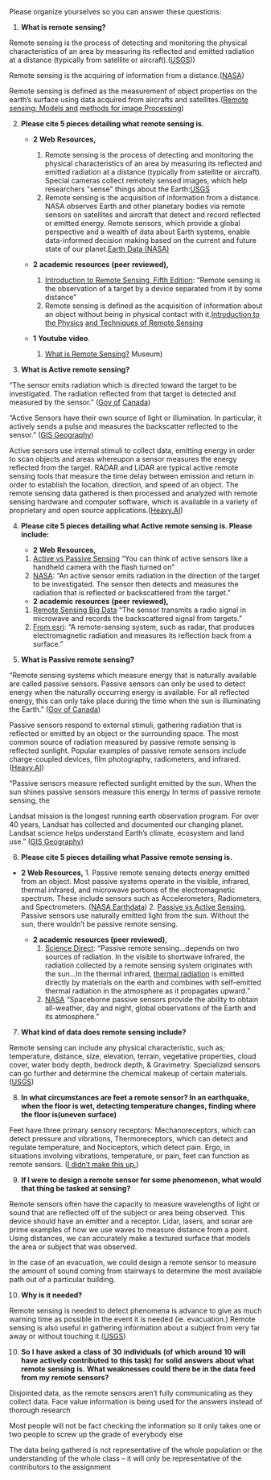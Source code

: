 Please organize yourselves so you can answer these questions: 

1. **What is remote sensing?**  

Remote sensing is the process of detecting and monitoring the physical characteristics of an area by measuring its reflected and emitted radiation at a distance (typically from satellite or aircraft).([USGS](https://www.usgs.gov/faqs/what-remote-sensing-and-what-it-used#%3A%7E%3Atext%3DRemote%20sensing%20is%20the%20process%2Ctypically%20from%20satellite%20or%20aircraft)))

Remote sensing is the acquiring of information from a distance.([NASA](https://www.earthdata.nasa.gov/learn/backgrounders/remote-sensing))

Remote sensing is defined as the measurement of object properties on the earth’s surface using data acquired from aircrafts and satellites.([Remote sensing: Models and](https://books.google.com/books?id=KQXNaDH0X-IC&pg=PA2%23v%3Donepage&q&f=false) [methods for image Processing](https://books.google.com/books?id=KQXNaDH0X-IC&pg=PA2%23v%3Donepage&q&f=false))

2. **Please cite 5 pieces detailing what remote sensing is.**  

	*  **2** **Web** **Resources,**

		1. Remote sensing is the process of detecting and monitoring the physical characteristics of an area by measuring its reflected and emitted radiation at a distance (typically from satellite or aircraft). Special cameras collect remotely sensed images, which help researchers "sense" things about the Earth:[USGS](https://www.usgs.gov/faqs/what-remote-sensing-and-what-it-used)
		2. Remote sensing is the acquisition of information from a distance. NASA observes Earth and other planetary bodies via remote sensors on satellites and aircraft that detect and record reflected or emitted energy. Remote sensors, which provide a global perspective and a wealth of data about Earth systems, enable data-informed decision making based on the current and future state of our planet.[Earth Data (NASA)](https://www.earthdata.nasa.gov/learn/backgrounders/remote-sensing)

	* **2** **academic** **resources** **(peer** **reviewed),**
		1. [Introduction to Remote Sensing, Fifth Edition](https://books.google.com/books?hl=en&lr&id=NkLmDjSS8TsC&oi=fnd&pg=PP1&dq=remote%2Bsensing&ots=s3Etu3qZ0w&sig=2NTVmMKDxvO4K0hm20EiV1hEpZs%23v%3Donepage&q=remote%20sensing&f=false): “Remote sensing is the observation of a target by a device separated from it by some distance”
		2. Remote sensing is defined as the acquisition of information about an object without being in physical contact with it.[Introduction to the Physics](https://books.google.com/books?hl=en&lr&id=B1QmEAAAQBAJ&oi=fnd&pg=PP1&dq=remote%2Bsensing&ots=dOizYC0J_V&sig=fXdrHL5gegv9V6pJlYwHg8g3BOQ%23v%3Donepage&q=remote%20sensing&f=false) [and Techniques of Remote Sensing](https://books.google.com/books?hl=en&lr&id=B1QmEAAAQBAJ&oi=fnd&pg=PP1&dq=remote%2Bsensing&ots=dOizYC0J_V&sig=fXdrHL5gegv9V6pJlYwHg8g3BOQ%23v%3Donepage&q=remote%20sensing&f=false)

	* **1** **Youtube** **video**.
	
		1. [What is Remote Sensing?](https://www.youtube.com/watch?v=F2mQ6fJSxRY) Museum)

3. **What is Active remote sensing?**

“The sensor emits radiation which is directed toward the target to be investigated. The radiation reflected from that target is detected and measured by the sensor.” ([Gov of](https://natural-resources.canada.ca/maps-tools-publications/satellite-imagery-air-photos/remote-sensing-tutorials/introduction/passive-vs-active-sensing/14639) [Canada](https://natural-resources.canada.ca/maps-tools-publications/satellite-imagery-air-photos/remote-sensing-tutorials/introduction/passive-vs-active-sensing/14639))

“Active Sensors have their own source of light or illumination. In particular, it actively sends a pulse and measures the backscatter reflected to the sensor.” ([GIS Geography](https://gisgeography.com/passive-active-sensors-remote-sensing/))

Active sensors use internal stimuli to collect data, emitting energy in order to scan objects and areas whereupon a sensor measures the energy reflected from the target. RADAR and LiDAR are typical active remote sensing tools that measure the time delay between emission and return in order to establish the location, direction, and speed of an object. The remote sensing data gathered is then processed and analyzed with remote sensing hardware and computer software, which is available in a variety of proprietary and open source applications.([Heavy.AI](https://www.heavy.ai/technical-glossary/remote-sensing))

4. **Please cite 5 pieces detailing what Active remote sensing is. Please include:** 

	* **2** **Web** **Resources,**

	1. [Active vs Passive Sensing](https://gisgeography.com/passive-active-sensors-remote-sensing/#%3A%7E%3Atext%3DActive%20sensors%20have%20their%20own%20source%20of%20light%2Cthe%20sun%20shines%2C%20passive%20sensors%20measure%20this%20energy) “You can think of active sensors like a handheld camera with the flash turned on”
	2. [NASA](https://www.nasa.gov/directorates/somd/space-communications-navigation-program/remote-sensing/): “An active sensor emits radiation in the direction of the target to be investigated. The sensor then detects and measures the radiation that is reflected or backscattered from the target.”

	* **2** **academic** **resources** **(peer** **reviewed),**
	1. [Remote Sensing Big Data](https://link.springer.com/chapter/10.1007/978-3-031-33932-5_2) “The sensor transmits a radio signal in microwave and records the backscattered signal from targets.”
	2. [From esri](https://support.esri.com/en-us/gis-dictionary/active-remote-sensing): “A remote-sensing system, such as radar, that produces electromagnetic radiation and measures its reflection back from a surface.”

5. **What is Passive remote sensing?** 

“Remote sensing systems which measure energy that is naturally available are called passive sensors. Passive sensors can only be used to detect energy when the naturally occurring energy is available. For all reflected energy, this can only take place during the time when the sun is illuminating the Earth.” ([Gov of Canada](https://natural-resources.canada.ca/maps-tools-publications/satellite-imagery-air-photos/remote-sensing-tutorials/introduction/passive-vs-active-sensing/14639))

Passive sensors respond to external stimuli, gathering radiation that is reflected or emitted by an object or the surrounding space. The most common source of radiation measured by passive remote sensing is reflected sunlight. Popular examples of passive remote sensors include charge-coupled devices, film photography, radiometers, and infrared. ([Heavy.AI](https://www.heavy.ai/technical-glossary/remote-sensing))

“Passive sensors measure reflected sunlight emitted by the sun. When the sun shines passive sensors measure this energy In terms of passive remote sensing, the

Landsat mission is the longest running earth observation program. For over 40 years, Landsat has collected and documented our changing planet. Landsat science helps understand Earth’s climate, ecosystem and land use.” ([GIS Geography](https://gisgeography.com/passive-active-sensors-remote-sensing/))

6. **Please cite 5 pieces detailing what Passive remote sensing is.** 

*  **2 Web Resources,**
		1. Passive remote sensing detects energy emitted from an object. Most passive systems operate in the visible, infrared, thermal infrared, and microwave portions of the electromagnetic spectrum. These include sensors such as Accelerometers, Radiometers, and Spectrometers. ([NASA Earthdata](https://www.earthdata.nasa.gov/learn/backgrounders/passive-sensors))
		2.  [Passive vs Active Sensing,](https://gisgeography.com/passive-active-sensors-remote-sensing/#%3A%7E%3Atext%3DActive%20sensors%20have%20their%20own%20source%20of%20light%2Cthe%20sun%20shines%2C%20passive%20sensors%20measure%20this%20energy) Passive sensors use naturally emitted light from the sun. Without the sun, there wouldn’t be passive remote sensing.

	* **2 academic resources (peer reviewed),**
		1. [Science Direct](https://www.sciencedirect.com/topics/earth-and-planetary-sciences/passive-remote-sensing#%3A%7E%3Atext%3DPassive%20remote%20sensing%20is%20basically%2CFrom%3A%20Hyperspectral%20Remote%20Sensing%2C%202020): “Passive remote sensing…depends on two sources of radiation. In the visible to shortwave infrared, the radiation collected by a remote sensing system originates with the sun…In the thermal infrared, [thermal radiation](https://www.sciencedirect.com/topics/earth-and-planetary-sciences/thermal-radiation) is emitted directly by materials on the earth and combines with self-emitted thermal radiation in the atmosphere as it propagates upward.”
		2.  [NASA](https://www.nasa.gov/general/what-are-passive-and-active-sensors/) “Spaceborne passive sensors provide the ability to obtain all-weather, day and night, global observations of the Earth and its atmosphere.”

7. **What kind of data does remote sensing include?**

Remote sensing can include any physical characteristic, such as; temperature, distance, size, elevation, terrain, vegetative properties, cloud cover, water body depth, bedrock depth, & Gravimetry. Specialized sensors can go further and determine the chemical makeup of certain materials. ([USGS](https://www.usgs.gov/faqs/what-remote-sensing-and-what-it-used))

8. **In what circumstances are feet a remote sensor? In an earthquake, when the floor is wet, detecting temperature changes, finding where the floor is(uneven surface)**

Feet have three primary sensory receptors: Mechanoreceptors, which can detect pressure and vibrations, Thermoreceptors, which can detect and regulate temperature, and Nociceptors, which detect pain. Ergo, in situations involving vibrations, temperature, or pain, feet can function as remote sensors. ([I didn’t make this up.](https://www.medboundtimes.com/fitness-and-wellness/perceiving-the-world-through-your-feet))

9. **If I were to design a remote sensor for some phenomenon, what would that thing be tasked at sensing?**

Remote sensors often have the capacity to measure wavelengths of light or sound that are reflected off of the subject or area being observed. This device should have an emitter and a receptor. Lidar, lasers, and sonar are prime examples of how we use waves to measure distance from a point. Using distances, we can accurately make a textured surface that models the area or subject that was observed.

In the case of an evacuation, we could design a remote sensor to measure the amount of sound coming from stairways to determine the most available path out of a particular building.

10. **Why is it needed?**

Remote sensing is needed to detect phenomena is advance to give as much warning time as possible in the event it is needed (ie. evacuation.) Remote sensing is also useful in gathering information about a subject from very far away or without touching it.([USGS](https://www.usgs.gov/faqs/what-remote-sensing-and-what-it-used))

10. **So** **I** **have** **asked** **a** **class** **of** **30** **individuals** **(of** **which** **around** **10** **will** **have** **actively contributed** **to** **this** **task)** **for** **solid** **answers** **about** **what** **remote** **sensing** **is.** **What weaknesses could there be in the data feed from my remote sensors?**

Disjointed data, as the remote sensors aren’t fully communicating as they collect data. Face value information is being used for the answers instead of thorough research

Most people will not be fact checking the information so it only takes one or two people to screw up the grade of everybody else

The data being gathered is not representative of the whole population or the understanding of the whole class – it will only be representative of the contributors to the assignment

